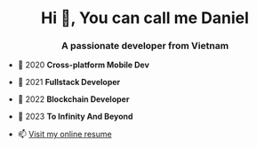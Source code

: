 <h1 align="center">Hi 👋, You can call me Daniel</h1>
<h3 align="center">A passionate developer from Vietnam</h3>

- 🔭 2020 **Cross-platform Mobile Dev**

- 👯 2021 **Fullstack Developer**

- 🤝 2022 **Blockchain Developer**

- 🌱 2023 **To Infinity And Beyond**

- 📫 [Visit my online resume](https://danielbui12.github.io/danielbui12)
